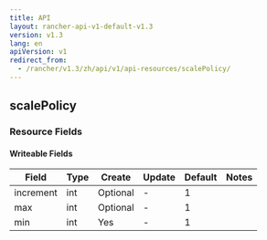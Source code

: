 ```yaml
---
title: API
layout: rancher-api-v1-default-v1.3
version: v1.3
lang: en
apiVersion: v1
redirect_from:
  - /rancher/v1.3/zh/api/v1/api-resources/scalePolicy/
---
```


## scalePolicy



### Resource Fields

#### Writeable Fields

Field | Type | Create | Update | Default | Notes
---|---|---|---|---|---
increment | int | Optional | - | 1 | 
max | int | Optional | - | 1 | 
min | int | Yes | - | 1 | 



<br>
